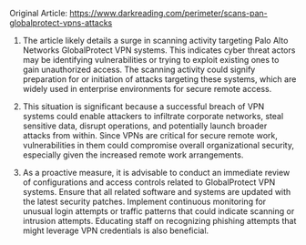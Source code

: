 Original Article: https://www.darkreading.com/perimeter/scans-pan-globalprotect-vpns-attacks

1) The article likely details a surge in scanning activity targeting Palo Alto Networks GlobalProtect VPN systems. This indicates cyber threat actors may be identifying vulnerabilities or trying to exploit existing ones to gain unauthorized access. The scanning activity could signify preparation for or initiation of attacks targeting these systems, which are widely used in enterprise environments for secure remote access.

2) This situation is significant because a successful breach of VPN systems could enable attackers to infiltrate corporate networks, steal sensitive data, disrupt operations, and potentially launch broader attacks from within. Since VPNs are critical for secure remote work, vulnerabilities in them could compromise overall organizational security, especially given the increased remote work arrangements.

3) As a proactive measure, it is advisable to conduct an immediate review of configurations and access controls related to GlobalProtect VPN systems. Ensure that all related software and systems are updated with the latest security patches. Implement continuous monitoring for unusual login attempts or traffic patterns that could indicate scanning or intrusion attempts. Educating staff on recognizing phishing attempts that might leverage VPN credentials is also beneficial.